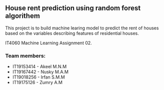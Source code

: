 ## House rent prediction using random forest algorithem
This project is to build machine learing model to predict the rent of houses based on the variables describing features of residential houses.

IT4060 Machine Learning Assignment 02.

### Team members: 
- IT19153414 - Akeel M.N.M
- IT19167442 - Nusky M.A.M
- IT19018256 - Irfan S.M.M 
- IT19175126 - Zumry A.M